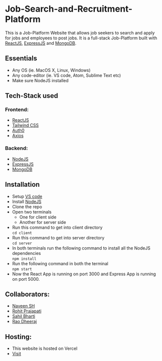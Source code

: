 # Job-Search-and-Recruitment-Platform

This is a Job-Platform Website that allows job seekers to search and apply for jobs and employees to post jobs.
It is a full-stack Job-Platform built with <a href="https://react.dev/" target="_blank">ReactJS</a>, <a href="https://expressjs.com/" target="_blank">ExpressJS</a> and <a href="https://www.mongodb.com/" target="_blank">MongoDB</a>.

## Essentials 
- Any OS (ie. MacOS X, Linux, Windows)
- Any code-editor (ie. VS code, Atom, Sublime Text etc)
- Make sure NodeJS installed

## Tech-Stack used 
### Frontend:
- <a href="https://react.dev/" target="_blank">ReactJS</a>
- <a href="https://tailwindcss.com/" target="_blank">Tailwind CSS</a>
- <a href="https://auth0.com/" target="_blank">Auth0</a>
- <a href="https://axios-http.com/" target="_blank">Axios</a>

### Backend:
- <a href="https://nodejs.org/en" target="_blank">NodeJS</a>
- <a href="https://expressjs.com/" target="_blank">ExpressJS</a>
- <a href="https://www.mongodb.com/" target="_blank">MongoDB</a>

## Installation
- Setup <a href="https://code.visualstudio.com/" target="_blank">VS code</a>
- Install <a href="https://nodejs.org/en" target="_blank">NodeJS</a>
- Clone the repo
- Open two terminals 
  - One for client side 
  - Another for server side
- Run this command to get into client directory <br />
``` cd client ```
- Run this command to get into server directory <br />
``` cd server ```
- In both terminals run the following command to install all the NodeJS dependencies <br />
``` npm install ```
- Run the following command in both the terminal <br />
``` npm start ```
- Now the React App is running on port 3000 and Express App is running on port 5000.

## Collaborators:
- <a href="https://github.com/NaveenSh7" target="_blank">Naveen SH</a>
- <a href="https://github.com/2004prajapatirohit" target="_blank">Rohit Prajapati</a>
- <a href="https://github.com/Chikoo285" target="_blank">Sahil Bharti</a>
- <a href="https://github.com/rdj2005" target="_blank">Rao Dheeraj</a>

## Hosting:
- This website is hosted on Vercel <br />
- <a href="https://jobtrex-job-search-and-recruitment-platform-frontend.vercel.app/" target="_blank">Visit</a>

